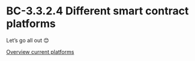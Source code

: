 # BC-3.3.2.4 Different smart contract platforms

Let’s go all out 😊 

[Overview current platforms](https://www.coingecko.com/en/categories/smart-contract-platform)
